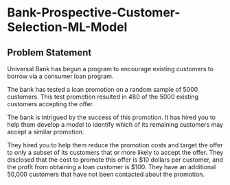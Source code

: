 # Bank-Prospective-Customer-Selection-ML-Model
## Problem Statement
Universal Bank has begun a program to encourage existing customers to borrow via a consumer loan program. 

The bank has tested a loan promotion on a random sample of 5000 customers. This test promotion resulted in 480 of the 5000 existing customers accepting the offer. 

The bank is intrigued by the success of this promotion. It has hired you to help them develop a model to identify which of its remaining customers may accept a similar promotion. 

They hired you to help them reduce the promotion costs and target the offer to only a subset of its customers that or more likely to accept the offer. They disclosed that the cost to promote this offer is $10 dollars per customer, and the profit from obtaining a loan customer is $100. They have an additional 50,000 customers that have not been contacted about the promotion. 
